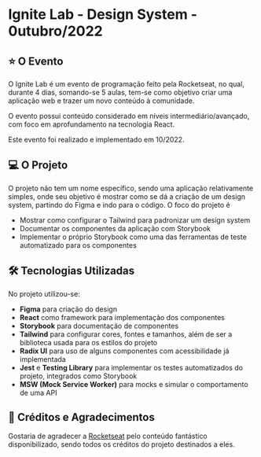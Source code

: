 # Ignite Lab - Design System - 0utubro/2022

## ⭐ O Evento

O Ignite Lab é um evento de programação feito pela Rocketseat, no qual, durante 4 dias, somando-se 5 aulas, tem-se como objetivo criar uma aplicação web e trazer um novo conteúdo à comunidade.

O evento possui conteúdo considerado em níveis intermediário/avançado, com foco em aprofundamento na tecnologia React.

Este evento foi realizado e implementado em 10/2022.

## 💻 O Projeto

O projeto não tem um nome específico, sendo uma aplicação relativamente simples, onde seu objetivo é mostrar como se dá a criação de um design system, partindo do Figma e indo para o código. O foco do projeto é

- Mostrar como configurar o Tailwind para padronizar um design system
- Documentar os componentes da aplicação com Storybook
- Implementar o próprio Storybook como uma das ferramentas de teste automatizado para os componentes

## 🛠 Tecnologias Utilizadas

No projeto utilizou-se:

- **Figma** para criação do design
- **React** como framework para implementação dos componentes
- **Storybook** para documentação de componentes
- **Tailwind** para configurar cores, fontes e tamanhos, além de ser a biblioteca usada para os estilos do projeto
- **Radix UI** para uso de alguns componentes com acessibilidade já implementada
- **Jest** e **Testing Library** para implementar os testes automatizados do projeto, integrados como Storybook
- **MSW (Mock Service Worker)** para mocks e simular o comportamento de uma API

## 🧠 Créditos e Agradecimentos

Gostaria de agradecer a [Rocketseat](https://www.rocketseat.com.br/) pelo conteúdo fantástico disponibilizado, sendo todos os créditos do projeto destinados a eles.
